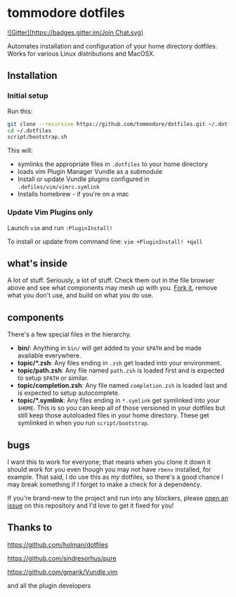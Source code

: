 # tommodore dotfiles

[![Gitter](https://badges.gitter.im/Join Chat.svg)](https://gitter.im/tommodore/dotfiles?utm_source=badge&utm_medium=badge&utm_campaign=pr-badge&utm_content=badge)

Automates installation and configuration of your home directory dotfiles.
Works for various Linux distributions and MacOSX.

## Installation

### Initial setup

Run this:

```sh
git clone --recursive https://github.com/tommodore/dotfiles.git ~/.dotfiles
cd ~/.dotfiles
script/bootstrap.sh
```

This will:
* symlinks the appropriate files in `.dotfiles` to your home directory
* loads vim Plugin Manager Vundle as a submodule
* Install or update Vundle plugins configured in `.dofiles/vim/vimrc.symlink`
* Installs homebrew - if you're on a mac

### Update Vim Plugins only

Launch `vim` and run `:PluginInstall!`

To install or update from command line: `vim +PluginInstall! +qall`

## what's inside

A lot of stuff. Seriously, a lot of stuff. Check them out in the file browser
above and see what components may mesh up with you.
[Fork it](https://github.com/tommodore/dotfiles/fork), remove what you don't
use, and build on what you do use.

## components

There's a few special files in the hierarchy.

- **bin/**: Anything in `bin/` will get added to your `$PATH` and be made
  available everywhere.
- **topic/\*.zsh**: Any files ending in `.zsh` get loaded into your
  environment.
- **topic/path.zsh**: Any file named `path.zsh` is loaded first and is
  expected to setup `$PATH` or similar.
- **topic/completion.zsh**: Any file named `completion.zsh` is loaded
  last and is expected to setup autocomplete.
- **topic/\*.symlink**: Any files ending in `*.symlink` get symlinked into
  your `$HOME`. This is so you can keep all of those versioned in your dotfiles
  but still keep those autoloaded files in your home directory. These get
  symlinked in when you run `script/bootstrap`.

## bugs

I want this to work for everyone; that means when you clone it down it should
work for you even though you may not have `rbenv` installed, for example. That
said, I do use this as *my* dotfiles, so there's a good chance I may break
something if I forget to make a check for a dependency.

If you're brand-new to the project and run into any blockers, please
[open an issue](https://github.com/tommodore/dotfiles/issues) on this repository
and I'd love to get it fixed for you!

Thanks to
---------

https://github.com/holman/dotfiles

https://github.com/sindresorhus/pure

https://github.com/gmarik/Vundle.vim

and all the plugin developers
